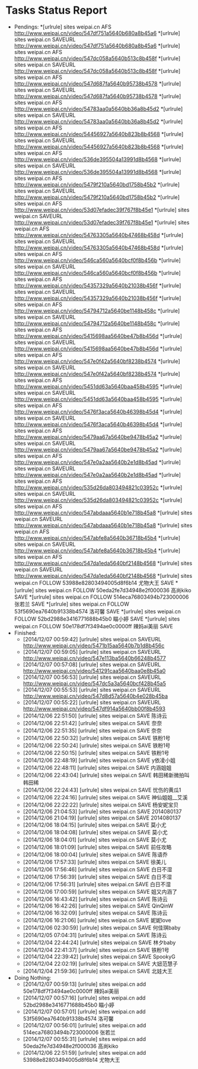 Tasks Status Report
============

* Pendings:
    *[urlrule] sites weipai.cn AFS http://www.weipai.cn/video/547df751a5640b680a8b45a6
    *[urlrule] sites weipai.cn SAVEURL http://www.weipai.cn/video/547df751a5640b680a8b45a6
    *[urlrule] sites weipai.cn AFS http://www.weipai.cn/video/547dc058a5640b513c8b458f
    *[urlrule] sites weipai.cn SAVEURL http://www.weipai.cn/video/547dc058a5640b513c8b458f
    *[urlrule] sites weipai.cn AFS http://www.weipai.cn/video/547d687fa5640b95738b4578
    *[urlrule] sites weipai.cn SAVEURL http://www.weipai.cn/video/547d687fa5640b95738b4578
    *[urlrule] sites weipai.cn AFS http://www.weipai.cn/video/54783aa0a5640bb36a8b45d2
    *[urlrule] sites weipai.cn SAVEURL http://www.weipai.cn/video/54783aa0a5640bb36a8b45d2
    *[urlrule] sites weipai.cn AFS http://www.weipai.cn/video/54456927a5640b823b8b4568
    *[urlrule] sites weipai.cn SAVEURL http://www.weipai.cn/video/54456927a5640b823b8b4568
    *[urlrule] sites weipai.cn AFS http://www.weipai.cn/video/536de395504a13991d8b4568
    *[urlrule] sites weipai.cn SAVEURL http://www.weipai.cn/video/536de395504a13991d8b4568
    *[urlrule] sites weipai.cn AFS http://www.weipai.cn/video/5479f210a5640bd1758b45b2
    *[urlrule] sites weipai.cn SAVEURL http://www.weipai.cn/video/5479f210a5640bd1758b45b2
    *[urlrule] sites weipai.cn AFS http://www.weipai.cn/video/53d07efadec39f767f8b45e1
    *[urlrule] sites weipai.cn SAVEURL http://www.weipai.cn/video/53d07efadec39f767f8b45e1
    *[urlrule] sites weipai.cn AFS http://www.weipai.cn/video/54763305a5640b47468b458d
    *[urlrule] sites weipai.cn SAVEURL http://www.weipai.cn/video/54763305a5640b47468b458d
    *[urlrule] sites weipai.cn AFS http://www.weipai.cn/video/546ca560a5640bcf0f8b456b
    *[urlrule] sites weipai.cn SAVEURL http://www.weipai.cn/video/546ca560a5640bcf0f8b456b
    *[urlrule] sites weipai.cn AFS http://www.weipai.cn/video/54357329a5640b21038b456f
    *[urlrule] sites weipai.cn SAVEURL http://www.weipai.cn/video/54357329a5640b21038b456f
    *[urlrule] sites weipai.cn AFS http://www.weipai.cn/video/54794712a5640be1148b458c
    *[urlrule] sites weipai.cn SAVEURL http://www.weipai.cn/video/54794712a5640be1148b458c
    *[urlrule] sites weipai.cn AFS http://www.weipai.cn/video/5415698aa5640be47b8b456d
    *[urlrule] sites weipai.cn SAVEURL http://www.weipai.cn/video/5415698aa5640be47b8b456d
    *[urlrule] sites weipai.cn AFS http://www.weipai.cn/video/547e0f42a5640bf8238b4574
    *[urlrule] sites weipai.cn SAVEURL http://www.weipai.cn/video/547e0f42a5640bf8238b4574
    *[urlrule] sites weipai.cn AFS http://www.weipai.cn/video/5451dd63a5640baa458b4595
    *[urlrule] sites weipai.cn SAVEURL http://www.weipai.cn/video/5451dd63a5640baa458b4595
    *[urlrule] sites weipai.cn AFS http://www.weipai.cn/video/5476f3aca5640b46398b45d4
    *[urlrule] sites weipai.cn SAVEURL http://www.weipai.cn/video/5476f3aca5640b46398b45d4
    *[urlrule] sites weipai.cn AFS http://www.weipai.cn/video/5479aa67a5640be9478b45a2
    *[urlrule] sites weipai.cn SAVEURL http://www.weipai.cn/video/5479aa67a5640be9478b45a2
    *[urlrule] sites weipai.cn AFS http://www.weipai.cn/video/547e0a2aa5640b2e1d8b45ad
    *[urlrule] sites weipai.cn SAVEURL http://www.weipai.cn/video/547e0a2aa5640b2e1d8b45ad
    *[urlrule] sites weipai.cn AFS http://www.weipai.cn/video/535d26da803494821c03952c
    *[urlrule] sites weipai.cn SAVEURL http://www.weipai.cn/video/535d26da803494821c03952c
    *[urlrule] sites weipai.cn AFS http://www.weipai.cn/video/547abdaaa5640b1e718b45a8
    *[urlrule] sites weipai.cn SAVEURL http://www.weipai.cn/video/547abdaaa5640b1e718b45a8
    *[urlrule] sites weipai.cn AFS http://www.weipai.cn/video/547abfe8a5640b36718b45b4
    *[urlrule] sites weipai.cn SAVEURL http://www.weipai.cn/video/547abfe8a5640b36718b45b4
    *[urlrule] sites weipai.cn AFS http://www.weipai.cn/video/547da1eda5640bf2148b4568
    *[urlrule] sites weipai.cn SAVEURL http://www.weipai.cn/video/547da1eda5640bf2148b4568
    *[urlrule] sites weipai.cn FOLLOW 53988e82803494005d8f6b14 尤物大王 SAVE
    *[urlrule] sites weipai.cn FOLLOW 50eda2fe7d34948e2f000036 高尚kiko SAVE
    *[urlrule] sites weipai.cn FOLLOW 514eca76803494b723000006 张若兰 SAVE
    *[urlrule] sites weipai.cn FOLLOW 53f5690ea7640b91338b4574 洛可馨 SAVE
    *[urlrule] sites weipai.cn FOLLOW 52bd2988e3416771688b45b0 瞄小婷 SAVE
    *[urlrule] sites weipai.cn FOLLOW 50e178df7f3494ae0c0000ff 辣妈ai美丽 SAVE
* Finished:
    * [2014/12/07 00:59:42] [urlrule] sites weipai.cn SAVEURL http://www.weipai.cn/video/5471b15aa5640b7b1d8b456c
    * [2014/12/07 00:59:05] [urlrule] sites weipai.cn SAVEURL http://www.weipai.cn/video/547e113ba5640b66248b4577
    * [2014/12/07 00:57:08] [urlrule] sites weipai.cn SAVEURL http://www.weipai.cn/video/541291caa5640baa0e8b45a0
    * [2014/12/07 00:56:53] [urlrule] sites weipai.cn SAVEURL http://www.weipai.cn/video/547dc5a3a5640bcf428b45a5
    * [2014/12/07 00:55:53] [urlrule] sites weipai.cn SAVEURL http://www.weipai.cn/video/547d8d57a5640b4e028b45ba
    * [2014/12/07 00:55:22] [urlrule] sites weipai.cn SAVEURL http://www.weipai.cn/video/547df914a5640bb00f8b4593
    * [2014/12/06 22:51:50] [urlrule] sites weipai.cn SAVE 陈诗云
    * [2014/12/06 22:51:42] [urlrule] sites weipai.cn SAVE 奈奈
    * [2014/12/06 22:51:35] [urlrule] sites weipai.cn SAVE 奈奈
    * [2014/12/06 22:50:32] [urlrule] sites weipai.cn SAVE 铁粉1号
    * [2014/12/06 22:50:24] [urlrule] sites weipai.cn SAVE 铁粉1号
    * [2014/12/06 22:50:15] [urlrule] sites weipai.cn SAVE 铁粉1号
    * [2014/12/06 22:48:19] [urlrule] sites weipai.cn SAVE y依凌小姐
    * [2014/12/06 22:48:11] [urlrule] sites weipai.cn SAVE 内涵姐姐
    * [2014/12/06 22:43:04] [urlrule] sites weipai.cn SAVE 韩田稀新微拍叫韩田稀
    * [2014/12/06 22:24:43] [urlrule] sites weipai.cn SAVE 忧伤的黄瓜1
    * [2014/12/06 22:24:16] [urlrule] sites weipai.cn SAVE 神仙姐姐__艾溪
    * [2014/12/06 22:22:22] [urlrule] sites weipai.cn SAVE 杨安妮宝贝
    * [2014/12/06 21:04:53] [urlrule] sites weipai.cn SAVE 2014080137
    * [2014/12/06 21:04:19] [urlrule] sites weipai.cn SAVE 2014080137
    * [2014/12/06 18:04:15] [urlrule] sites weipai.cn SAVE 莫小尤
    * [2014/12/06 18:04:08] [urlrule] sites weipai.cn SAVE 莫小尤
    * [2014/12/06 18:04:01] [urlrule] sites weipai.cn SAVE 莫小尤
    * [2014/12/06 18:01:09] [urlrule] sites weipai.cn SAVE 前任攻略
    * [2014/12/06 18:00:04] [urlrule] sites weipai.cn SAVE 陈语乔
    * [2014/12/06 17:57:33] [urlrule] sites weipai.cn SAVE 徐美儿
    * [2014/12/06 17:56:46] [urlrule] sites weipai.cn SAVE 白日不湿
    * [2014/12/06 17:56:39] [urlrule] sites weipai.cn SAVE 白日不湿
    * [2014/12/06 17:56:31] [urlrule] sites weipai.cn SAVE 白日不湿
    * [2014/12/06 17:00:59] [urlrule] sites weipai.cn SAVE 姐又内涵了
    * [2014/12/06 16:43:42] [urlrule] sites weipai.cn SAVE 陈诗云
    * [2014/12/06 16:42:26] [urlrule] sites weipai.cn SAVE QinQinW
    * [2014/12/06 16:32:09] [urlrule] sites weipai.cn SAVE 陈诗云
    * [2014/12/06 16:21:06] [urlrule] sites weipai.cn SAVE 妮妮love
    * [2014/12/06 02:30:59] [urlrule] sites weipai.cn SAVE 何佳琪baby
    * [2014/12/05 07:04:31] [urlrule] sites weipai.cn SAVE 陈诗云
    * [2014/12/04 22:44:24] [urlrule] sites weipai.cn SAVE 林夕baby
    * [2014/12/04 22:41:37] [urlrule] sites weipai.cn SAVE 铁粉1号
    * [2014/12/04 22:39:42] [urlrule] sites weipai.cn SAVE SpookyG
    * [2014/12/04 22:02:19] [urlrule] sites weipai.cn SAVE 大妞范慧子
    * [2014/12/04 21:59:36] [urlrule] sites weipai.cn SAVE 北娃大王
* Doing Nothing:
    * [2014/12/07 00:59:13] [urlrule] sites weipai.cn add 50e178df7f3494ae0c0000ff 辣妈ai美丽
    * [2014/12/07 00:57:16] [urlrule] sites weipai.cn add 52bd2988e3416771688b45b0 瞄小婷
    * [2014/12/07 00:57:01] [urlrule] sites weipai.cn add 53f5690ea7640b91338b4574 洛可馨
    * [2014/12/07 00:56:01] [urlrule] sites weipai.cn add 514eca76803494b723000006 张若兰
    * [2014/12/07 00:55:31] [urlrule] sites weipai.cn add 50eda2fe7d34948e2f000036 高尚kiko
    * [2014/12/06 22:51:59] [urlrule] sites weipai.cn add 53988e82803494005d8f6b14 尤物大王
